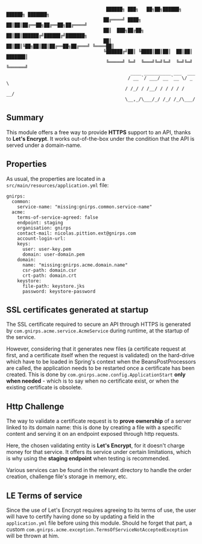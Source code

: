                                          ██████╗ ███╗   ██╗██╗██████╗ ██████╗ ███████╗
                                        ██╔════╝ ████╗  ██║██║██╔══██╗██╔══██╗██╔════╝
                                        ██║  ███╗██╔██╗ ██║██║██████╔╝██████╔╝███████╗
                                        ██║   ██║██║╚██╗██║██║██╔══██╗██╔═══╝ ╚════██║
                                        ╚██████╔╝██║ ╚████║██║██║  ██║██║     ███████║
                                         ╚═════╝ ╚═╝  ╚═══╝╚═╝╚═╝  ╚═╝╚═╝     ╚══════╝
                                                  ____ __________ ___  ___ 
                                                 / __ `/ ___/ __ `__ \/ _ \
                                                / /_/ / /__/ / / / / /  __/
                                                \__,_/\___/_/ /_/ /_/\___/ 
                                                                           
## Summary

This module offers a free way to provide **HTTPS** support to an API, thanks to **Let's Encrypt**. It works 
out-of-the-box under the condition that the API is served under a domain-name.

## Properties

As usual, the properties are located in a `src/main/resources/application.yml` file:
```
gnirps:
  common:
    service-name: "missing:gnirps.common.service-name"
  acme:
    terms-of-service-agreed: false
    endpoint: staging
    organisation: gnirps
    contact-mail: nicolas.pittion.ext@gnirps.com
    account-login-url:
    keys:
      user: user-key.pem
      domain: user-domain.pem
    domain:
      name: "missing:gnirps.acme.domain.name"
      csr-path: domain.csr
      crt-path: domain.crt
    keystore:
      file-path: keystore.jks
      password: keystore-password
```

## SSL certificates generated at startup

The SSL certificate required to secure an API through HTTPS is generated by `com.gnirps.acme.service.AcmeService` during 
runtime, at the startup of the service. 

However, considering that it generates new files (a certificate request at 
first, and a certificate itself when the request is validated) on the hard-drive which have to be loaded in Spring's 
context when the BeansPostProcessors are called, the application needs to be restarted once a certificate has been 
created. This is done by `com.gnirps.acme.config.ApplicationStart` **only when needed** - which is to say when no 
certificate exist, or when the existing certificate is obsolete.

## Http Challenge

The way to validate a certificate request is to **prove ownership** of a server linked to its domain name: this is done 
by creating a file with a specific content and serving it on an endpoint exposed through http requests.

Here, the chosen validating entity is **Let's Encrypt**, for it doesn't charge money for that service. It offers its 
service under certain limitations, which is why using the **staging endpoint** when testing is recommended.

Various services can be found in the relevant directory to handle the order creation, challenge file's storage in 
memory, etc.

## LE Terms of service

Since the use of Let's Encrypt requires agreeing to its terms of use, the user will have to certify having done so by 
updating a field in the `application.yml` file before using this module. Should he forget that part, a custom 
`com.gnirps.acme.exception.TermsOfServiceNotAcceptedException` will be thrown at him.